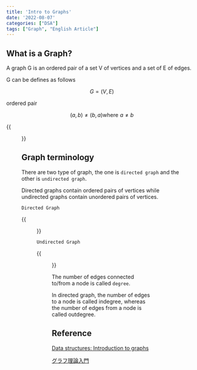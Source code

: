 ```yaml
---
title: 'Intro to Graphs'
date: '2022-08-07'
categories: ["DSA"]
tags: ["Graph", "English Article"]
---
```


## What is a Graph?

A graph G is an ordered pair of a set V of vertices and a set of E of edges.

G can be defines as follows

$$G=\left(V,E\right)$$

ordered pair

$$(a, b) \neq \left(b,a\right) \text{where} \,\, a \neq b$$

{{<figure src="./graph.png" alt="Graph" width="100%">}}

## Graph terminology

There are two type of graph, the one is `directed graph` and the other is `undirected graph`.

Directed graphs contain ordered pairs of vertices while undirected graphs contain unordered pairs of vertices.

`Directed Graph`

{{<figure src="./directed_graph.png" alt="Directed Graph" width="100%">}}

`Undirected Graph`

{{<figure src="./undirected_graph.png" alt="Directed Graph" width="100%">}}

The number of edges connected to/from a node is called `degree`.

In directed graph, the number of edges to a node is called indegree, whereas the number of edges from a node is called outdegree.

## Reference

[Data structures: Introduction to graphs](https://www.youtube.com/watch?v=gXgEDyodOJU)

[グラフ理論入門](https://dev.classmethod.jp/articles/graph-theory/)
